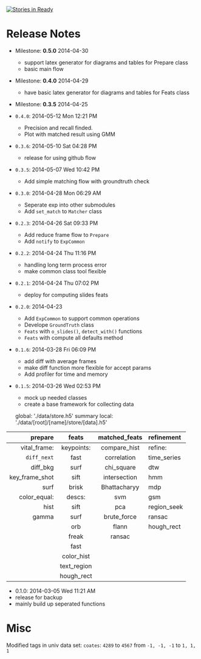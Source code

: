 [![Stories in Ready](https://badge.waffle.io/speed-of-light/pyslider.png?label=ready&title=Ready)](https://waffle.io/speed-of-light/pyslider)
# Release Notes

* Milestone: **0.5.0** 2014-04-30
  - support latex generator for diagrams and tables for Prepare class
  - basic main flow

* Milestone: **0.4.0** 2014-04-29
  - have basic latex generator for diagrams and tables for Feats class

* Milestone: **0.3.5** 2014-04-25

- `0.4.0`: 2014-05-12 Mon 12:21 PM

  - Precision and recall finded.
  - Plot with matched result using GMM

- `0.3.6`: 2014-05-10 Sat 04:28 PM

  - release for using github flow

- `0.3.5`: 2014-05-07 Wed 10:42 PM

  - Add simple matching flow with groundtruth check

- `0.3.0`: 2014-04-28 Mon 06:29 AM

  - Seperate exp into other submodules
  - Add `set_match` to `Matcher` class

- `0.2.3`: 2014-04-26 Sat 09:33 PM

  - Add reduce frame flow to `Prepare`
  - Add `notify` to `ExpCommon`

- `0.2.2`: 2014-04-24 Thu 11:16 PM

  - handling long term process error
  - make common class tool flexible

- `0.2.1`: 2014-04-24 Thu 07:02 PM

  - deploy for computing slides feats

- `0.2.0`: 2014-04-23

  - Add `ExpCommon` to support common operations
  - Develope `GroundTruth` class
  - `Feats` with `o_slides()`, `detect_with()` functions
  - `Feats` with compute all defaults method

- `0.1.6`: 2014-03-28 Fri 06:09 PM

  - add diff with average frames
  - make diff function more flexible for accept params
  - Add profiler for time and memory

- `0.1.5`: 2014-03-26 Wed 02:53 PM

  - mock up needed classes
  - create a base framework for collecting data

  global: './data/store.h5'
    summary
  local: './data/[root]/[name]/store/[data].h5'

| prepare          | feats         | matched_feats  | refinement     |
|-----------------:|:-------------:|:--------------:|:---------------|
| vital_frame:     | keypoints:    | compare_hist   | refine:        |
|   `diff_next`    |   fast        |   correlation  |   time_series  |
|   diff_bkg       |   surf        |   chi_square   |     dtw        |
|   key_frame_shot |   sift        |   intersection |     hmm        |
|   surf           |   brisk       |   Bhattacharyy |     mdp        |
| color_equal:     | descs:        | svm            |     gsm        |
|   hist           |   sift        | pca            |   region_seek  |
|   gamma          |   surf        | brute_force    |     ransac     |
|                  |   orb         | flann          |     hough_rect |
|                  |   freak       | ransac         |                |
|                  |   fast        |                |                |
|                  |   color_hist  |                |                |
|                  |   text_region |                |                |                                                                                 a
|                  |   hough_rect  |                |                |


- 0.1.0: 2014-03-05 Wed 11:21 AM
 - release for backup
 - mainly build up seperated functions


# Misc

Modified tags in univ data set:
`coates`: `4289` to `4567` from `-1, -1, -1` to `1, 1, 1`
